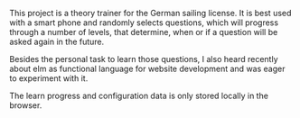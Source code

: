 This project is a theory trainer for the German sailing license. It is best used with a smart phone and randomly selects questions, which will progress through
a number of levels, that determine, when or if a question will be asked again in the future.

Besides the personal task to learn those questions, I also heard recently about elm as functional language for website development and was eager to experiment with
it.

The learn progress and configuration data is only stored locally in the browser.

